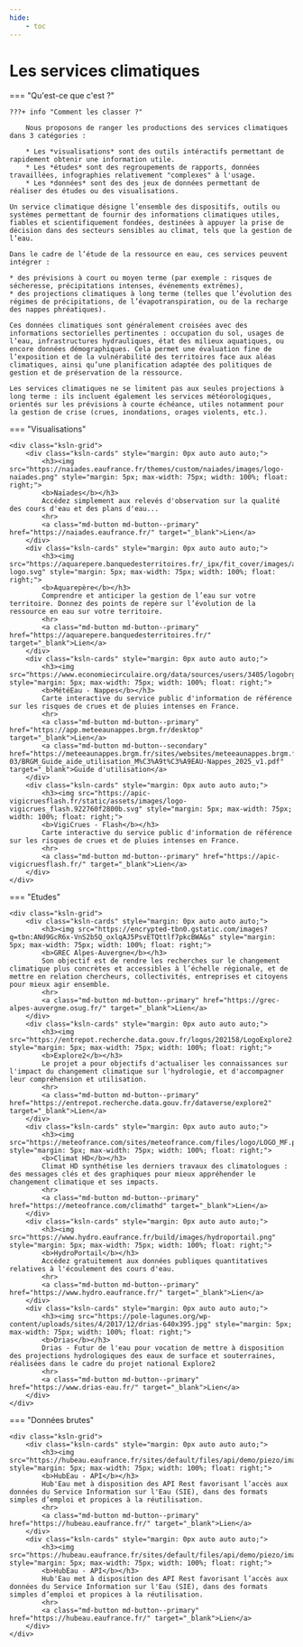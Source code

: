 ```yaml
---
hide:
    - toc
---
```


# Les services climatiques

=== "Qu'est-ce que c'est ?"

    ???+ info "Comment les classer ?"

        Nous proposons de ranger les productions des services climatiques dans 3 catégories : 

        * Les *visualisations* sont des outils intéractifs permettant de rapidement obtenir une information utile.
        * Les *études* sont des regroupements de rapports, données travaillées, infographies relativement "complexes" à l'usage.
        * Les *données* sont des des jeux de données permettant de réaliser des études ou des visualisations.

    Un service climatique désigne l’ensemble des dispositifs, outils ou systèmes permettant de fournir des informations climatiques utiles, fiables et scientifiquement fondées, destinées à appuyer la prise de décision dans des secteurs sensibles au climat, tels que la gestion de l’eau.
    
    Dans le cadre de l’étude de la ressource en eau, ces services peuvent intégrer :
    
    * des prévisions à court ou moyen terme (par exemple : risques de sécheresse, précipitations intenses, événements extrêmes),
    * des projections climatiques à long terme (telles que l’évolution des régimes de précipitations, de l’évapotranspiration, ou de la recharge des nappes phréatiques).
    
    Ces données climatiques sont généralement croisées avec des informations sectorielles pertinentes : occupation du sol, usages de l’eau, infrastructures hydrauliques, état des milieux aquatiques, ou encore données démographiques. Cela permet une évaluation fine de l’exposition et de la vulnérabilité des territoires face aux aléas climatiques, ainsi qu’une planification adaptée des politiques de gestion et de préservation de la ressource.
    
    Les services climatiques ne se limitent pas aux seules projections à long terme : ils incluent également les services météorologiques, orientés sur les prévisions à courte échéance, utiles notamment pour la gestion de crise (crues, inondations, orages violents, etc.).

=== "Visualisations"

    <div class="ksln-grid">
        <div class="ksln-cards" style="margin: 0px auto auto auto;">
            <h3><img src="https://naiades.eaufrance.fr/themes/custom/naiades/images/logo-naiades.png" style="margin: 5px; max-width: 75px; width: 100%; float: right;">
            <b>Naïades</b></h3>
            Accédez simplement aux relevés d'observation sur la qualité des cours d'eau et des plans d'eau...
            <hr>
            <a class="md-button md-button--primary" href="https://naiades.eaufrance.fr/" target="_blank">Lien</a>
        </div>
        <div class="ksln-cards" style="margin: 0px auto auto auto;">
            <h3><img src="https://aquarepere.banquedesterritoires.fr/_ipx/fit_cover/images/aquarepere-logo.svg" style="margin: 5px; max-width: 75px; width: 100%; float: right;">
            <b>Aquarepère</b></h3>
            Comprendre et anticiper la gestion de l’eau sur votre territoire. Donnez des points de repère sur l’évolution de la ressource en eau sur votre territoire.
            <hr>
            <a class="md-button md-button--primary" href="https://aquarepere.banquedesterritoires.fr/" target="_blank">Lien</a>
        </div>
        <div class="ksln-cards" style="margin: 0px auto auto auto;">
            <h3><img src="https://www.economiecirculaire.org/data/sources/users/3405/logobrgmwebfrcouleur.jpg" style="margin: 5px; max-width: 75px; width: 100%; float: right;">
            <b>MétéEau - Nappes</b></h3>
            Carte interactive du service public d'information de référence sur les risques de crues et de pluies intenses en France.
            <hr>
            <a class="md-button md-button--primary" href="https://app.meteeaunappes.brgm.fr/desktop" target="_blank">Lien</a>
            <a class="md-button md-button--secondary" href="https://meteeaunappes.brgm.fr/sites/websites/meteeaunappes.brgm.fr/files/documents/2025-03/BRGM_Guide_aide_utilisation_M%C3%A9t%C3%A9EAU-Nappes_2025_v1.pdf" target="_blank">Guide d'utilisation</a>
        </div>
        <div class="ksln-cards" style="margin: 0px auto auto auto;">
            <h3><img src="https://apic-vigicruesflash.fr/static/assets/images/logo-vigicrues_flash.922760f2800b.svg" style="margin: 5px; max-width: 75px; width: 100%; float: right;">
            <b>VigiCrues - Flash</b></h3>
            Carte interactive du service public d'information de référence sur les risques de crues et de pluies intenses en France.
            <hr>
            <a class="md-button md-button--primary" href="https://apic-vigicruesflash.fr/" target="_blank">Lien</a>
        </div>
    </div>

=== "Etudes"

    <div class="ksln-grid">
        <div class="ksln-cards" style="margin: 0px auto auto auto;">
            <h3><img src="https://encrypted-tbn0.gstatic.com/images?q=tbn:ANd9GcR6x-VnS2b5Q_oxlqAJ5PsvETQttlf7pkcBWA&s" style="margin: 5px; max-width: 75px; width: 100%; float: right;">
            <b>GREC Alpes-Auvergne</b></h3>
            Son objectif est de rendre les recherches sur le changement climatique plus concrètes et accessibles à l’échelle régionale, et de mettre en relation chercheurs, collectivités, entreprises et citoyens pour mieux agir ensemble.
            <hr>
            <a class="md-button md-button--primary" href="https://grec-alpes-auvergne.osug.fr/" target="_blank">Lien</a>
        </div>
        <div class="ksln-cards" style="margin: 0px auto auto auto;">
            <h3><img src="https://entrepot.recherche.data.gouv.fr/logos/202158/LogoExplore2.png" style="margin: 5px; max-width: 75px; width: 100%; float: right;">
            <b>Explore2</b></h3>
            Le projet a pour objectifs d'actualiser les connaissances sur l'impact du changement climatique sur l'hydrologie, et d'accompagner leur compréhension et utilisation.
            <hr>
            <a class="md-button md-button--primary" href="https://entrepot.recherche.data.gouv.fr/dataverse/explore2" target="_blank">Lien</a>
        </div>
        <div class="ksln-cards" style="margin: 0px auto auto auto;">
            <h3><img src="https://meteofrance.com/sites/meteofrance.com/files/logo/LOGO_MF.png" style="margin: 5px; max-width: 75px; width: 100%; float: right;">
            <b>Climat HD</b></h3>
            Climat HD synthétise les derniers travaux des climatologues : des messages clés et des graphiques pour mieux appréhender le changement climatique et ses impacts.
            <hr>
            <a class="md-button md-button--primary" href="https://meteofrance.com/climathd" target="_blank">Lien</a>
        </div>
        <div class="ksln-cards" style="margin: 0px auto auto auto;">
            <h3><img src="https://www.hydro.eaufrance.fr/build/images/hydroportail.png" style="margin: 5px; max-width: 75px; width: 100%; float: right;">
            <b>HydroPortail</b></h3>
            Accédez gratuitement aux données publiques quantitatives relatives à l'écoulement des cours d'eau.
            <hr>
            <a class="md-button md-button--primary" href="https://www.hydro.eaufrance.fr/" target="_blank">Lien</a>
        </div>
        <div class="ksln-cards" style="margin: 0px auto auto auto;">
            <h3><img src="https://pole-lagunes.org/wp-content/uploads/sites/4/2017/12/drias-640x395.jpg" style="margin: 5px; max-width: 75px; width: 100%; float: right;">
            <b>Drias</b></h3>
            Drias - Futur de l'eau pour vocation de mettre à disposition des projections hydrologiques des eaux de surface et souterraines, réalisées dans le cadre du projet national Explore2
            <hr>
            <a class="md-button md-button--primary" href="https://www.drias-eau.fr/" target="_blank">Lien</a>
        </div>
    </div>

=== "Données brutes"

    <div class="ksln-grid">
        <div class="ksln-cards" style="margin: 0px auto auto auto;">
            <h3><img src="https://hubeau.eaufrance.fr/sites/default/files/api/demo/piezo/images/logohubeau.svg" style="margin: 5px; max-width: 75px; width: 100%; float: right;">
            <b>HubEau - API</b></h3>
            Hub'Eau met à disposition des API Rest favorisant l’accès aux données du Service Information sur l'Eau (SIE), dans des formats simples d’emploi et propices à la réutilisation.
            <hr>
            <a class="md-button md-button--primary" href="https://hubeau.eaufrance.fr/" target="_blank">Lien</a>
        </div>
        <div class="ksln-cards" style="margin: 0px auto auto auto;">
            <h3><img src="https://hubeau.eaufrance.fr/sites/default/files/api/demo/piezo/images/logohubeau.svg" style="margin: 5px; max-width: 75px; width: 100%; float: right;">
            <b>HubEau - API</b></h3>
            Hub'Eau met à disposition des API Rest favorisant l’accès aux données du Service Information sur l'Eau (SIE), dans des formats simples d’emploi et propices à la réutilisation.
            <hr>
            <a class="md-button md-button--primary" href="https://hubeau.eaufrance.fr/" target="_blank">Lien</a>
        </div> 
    </div>
